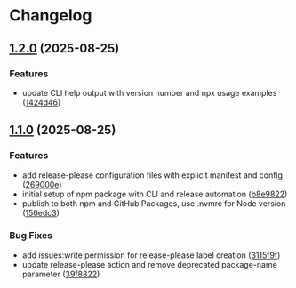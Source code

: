 # Changelog

## [1.2.0](https://github.com/rvanbaalen/claude-cleanup/compare/claude-cleanup-v1.1.0...claude-cleanup-v1.2.0) (2025-08-25)


### Features

* update CLI help output with version number and npx usage examples ([1424d46](https://github.com/rvanbaalen/claude-cleanup/commit/1424d46e734613e8a36fc264a9e91c968135dce3))

## [1.1.0](https://github.com/rvanbaalen/claude-cleanup/compare/claude-cleanup-v1.0.0...claude-cleanup-v1.1.0) (2025-08-25)


### Features

* add release-please configuration files with explicit manifest and config ([269000e](https://github.com/rvanbaalen/claude-cleanup/commit/269000e913f7a983487bddf40af59a749f462bc8))
* initial setup of npm package with CLI and release automation ([b8e9822](https://github.com/rvanbaalen/claude-cleanup/commit/b8e982268ff8b1ad77c702d2099075d48668566f))
* publish to both npm and GitHub Packages, use .nvmrc for Node version ([156edc3](https://github.com/rvanbaalen/claude-cleanup/commit/156edc33cfc65b0cb6541f7015fabd8bff540ffc))


### Bug Fixes

* add issues:write permission for release-please label creation ([3115f9f](https://github.com/rvanbaalen/claude-cleanup/commit/3115f9f3575fa507b1f4720c22d44eec1d13851c))
* update release-please action and remove deprecated package-name parameter ([39f8822](https://github.com/rvanbaalen/claude-cleanup/commit/39f88229d89bb3713962cab5e4b4fe36f28aaf2f))
